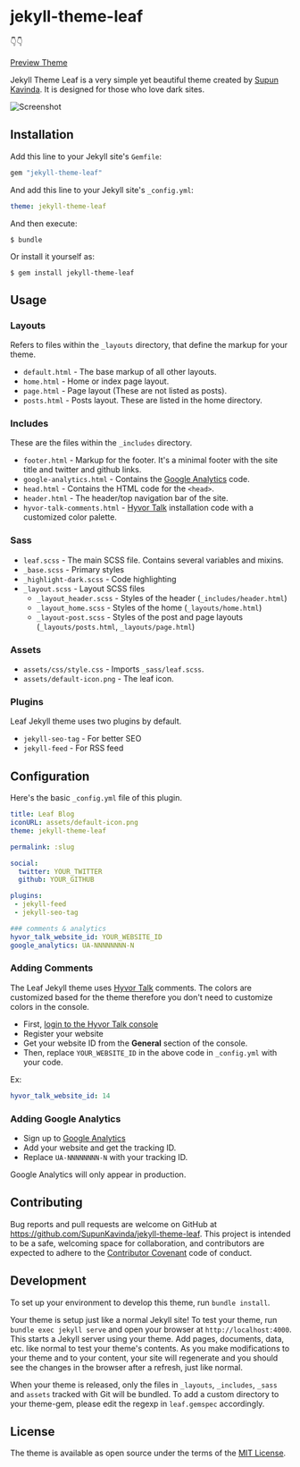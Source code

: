 # jekyll-theme-leaf

👇👇

[Preview Theme](https://supunkavinda.github.io/jekyll-theme-leaf/) 

Jekyll Theme Leaf is a very simple yet beautiful theme created by [Supun Kavinda](https://twitter.com/_SupunKavinda). It is designed for those who love dark sites.

![Screenshot](https://i.imgur.com/fBiCIuL.png)

## Installation

Add this line to your Jekyll site's `Gemfile`:

```ruby
gem "jekyll-theme-leaf"
```

And add this line to your Jekyll site's `_config.yml`:

```yaml
theme: jekyll-theme-leaf
```

And then execute:

    $ bundle

Or install it yourself as:

    $ gem install jekyll-theme-leaf

## Usage

### Layouts

Refers to files within the `_layouts` directory, that define the markup for your theme.

* `default.html` - The base markup of all other layouts.
* `home.html` - Home or index page layout.
* `page.html` - Page layout (These are not listed as posts).
* `posts.html` - Posts layout. These are listed in the home directory.

### Includes

These are the files within the `_includes` directory.

* `footer.html` - Markup for the footer. It's a minimal footer with the site title and twitter and github links.
* `google-analytics.html` - Contains the [Google Analytics](https://analytics.google.com/analytics/web/) code.
* `head.html` - Contains the HTML code for the `<head>`.
* `header.html` - The header/top navigation bar of the site.
* `hyvor-talk-comments.html` - [Hyvor Talk](https://talk.hyvor.com) installation code with a customized color palette.

### Sass

* `leaf.scss` - The main SCSS file. Contains several variables and mixins.
* `_base.scss` - Primary styles
* `_highlight-dark.scss` - Code highlighting
* `_layout.scss` - Layout SCSS files
    * `_layout_header.scss` - Styles of the header (`_includes/header.html`)
    * `_layout_home.scss` - Styles of the home (`_layouts/home.html`)
    * `_layout-post.scss` - Styles of the post and page layouts (`_layouts/posts.html`, `_layouts/page.html`)

### Assets

* `assets/css/style.css` - Imports `_sass/leaf.scss`.
* `assets/default-icon.png` - The leaf icon.

### Plugins

Leaf Jekyll theme uses two plugins by default.

* `jekyll-seo-tag` - For better SEO
* `jekyll-feed` - For RSS feed

## Configuration

Here's the basic `_config.yml` file of this plugin.

```yaml
title: Leaf Blog
iconURL: assets/default-icon.png
theme: jekyll-theme-leaf

permalink: :slug

social:
  twitter: YOUR_TWITTER
  github: YOUR_GITHUB

plugins:
 - jekyll-feed
 - jekyll-seo-tag

### comments & analytics
hyvor_talk_website_id: YOUR_WEBSITE_ID
google_analytics: UA-NNNNNNNN-N
```

### Adding Comments

The Leaf Jekyll theme uses [Hyvor Talk](https://talk.hyvor.com) comments. The colors are customized based for the theme therefore you don't need to customize colors in the console.

* First, [login to the Hyvor Talk console](https://talk.hyvor.com/console)
* Register your website
* Get your website ID from the **General** section of the console.
* Then, replace `YOUR_WEBSITE_ID` in the above code in `_config.yml` with your code.

Ex: 

```yaml
hyvor_talk_website_id: 14
```

### Adding Google Analytics

* Sign up to [Google Analytics](https://analytics.google.com)
* Add your website and get the tracking ID.
* Replace `UA-NNNNNNNN-N` with your tracking ID.

Google Analytics will only appear in production.

## Contributing

Bug reports and pull requests are welcome on GitHub at https://github.com/SupunKavinda/jekyll-theme-leaf. This project is intended to be a safe, welcoming space for collaboration, and contributors are expected to adhere to the [Contributor Covenant](http://contributor-covenant.org) code of conduct.

## Development

To set up your environment to develop this theme, run `bundle install`.

Your theme is setup just like a normal Jekyll site! To test your theme, run `bundle exec jekyll serve` and open your browser at `http://localhost:4000`. This starts a Jekyll server using your theme. Add pages, documents, data, etc. like normal to test your theme's contents. As you make modifications to your theme and to your content, your site will regenerate and you should see the changes in the browser after a refresh, just like normal.

When your theme is released, only the files in `_layouts`, `_includes`, `_sass` and `assets` tracked with Git will be bundled.
To add a custom directory to your theme-gem, please edit the regexp in `leaf.gemspec` accordingly.

## License

The theme is available as open source under the terms of the [MIT License](https://opensource.org/licenses/MIT).

